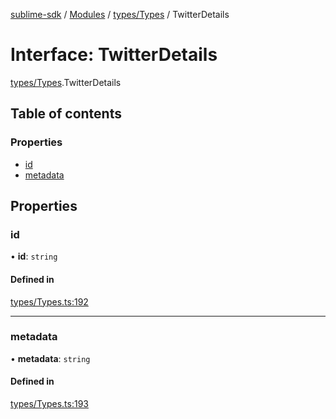 [sublime-sdk](../README.md) / [Modules](../modules.md) / [types/Types](../modules/types_Types.md) / TwitterDetails

# Interface: TwitterDetails

[types/Types](../modules/types_Types.md).TwitterDetails

## Table of contents

### Properties

- [id](types_Types.TwitterDetails.md#id)
- [metadata](types_Types.TwitterDetails.md#metadata)

## Properties

### id

• **id**: `string`

#### Defined in

[types/Types.ts:192](https://github.com/sublime-finance/sublime-sdk/blob/c4b3a81/src/types/Types.ts#L192)

___

### metadata

• **metadata**: `string`

#### Defined in

[types/Types.ts:193](https://github.com/sublime-finance/sublime-sdk/blob/c4b3a81/src/types/Types.ts#L193)
